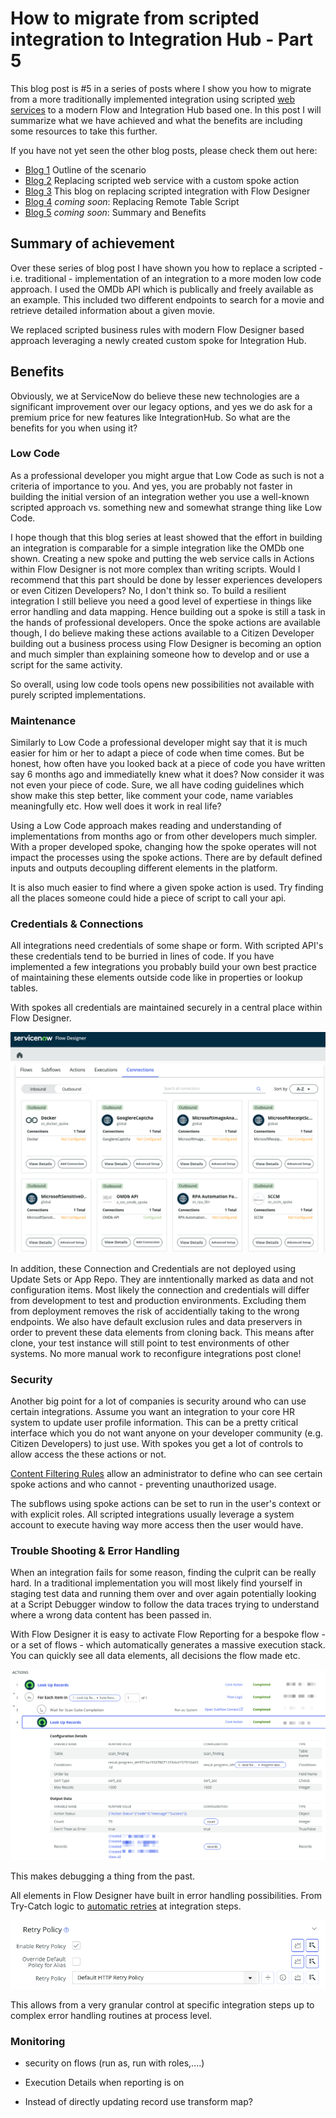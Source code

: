 # How to migrate from scripted integration to Integration Hub - Part 5

<!-- Published URL
-->

This blog post is #5 in a series of posts where I show you how to migrate from a more traditionally implemented integration using scripted [web services](https://docs.servicenow.com/bundle/utah-api-reference/page/integrate/web-services/reference/r_AvailableWebServices.html) to a modern Flow and Integration Hub based one. In this post I will summarize what we have achieved and what the benefits are including some resources to take this further.

If you have not yet seen the other blog posts, please check them out here:
- [Blog 1](https://www.servicenow.com/community/automation-engine-blog/how-to-migrate-from-scripted-integration-to-integration-hub-part/ba-p/2675520) Outline of the scenario
- [Blog 2](***URL***) Replacing scripted web service with a custom spoke action
- [Blog 3](***URL***) This blog on replacing scripted integration with Flow Designer
- [Blog 4](***URL***) _coming soon_: Replacing Remote Table Script
- [Blog 5](***URL***) _coming soon_: Summary and Benefits

## Summary of achievement

Over these series of blog post I have shown you how to replace a scripted - i.e. traditional - implementation of an integration to a more moden low code approach. I used the OMDb API which is publically and freely available as an example. This included two different endpoints to search for a movie and retrieve detailed information about a given movie.

We replaced scripted business rules with modern Flow Designer based approach leveraging a newly created custom spoke for Integration Hub.

## Benefits

Obviously, we at ServiceNow do believe these new technologies are a significant improvement over our legacy options, and yes we do ask for a premium price for new features like IntegrationHub. So what are the benefits for you when using it?

### Low Code

As a professional developer you might argue that Low Code as such is not a criteria of importance to you. And yes, you are probably not faster in building the initial version of an integration wether you use a well-known scripted approach vs. something new and somewhat strange thing like Low Code.

I hope though that this blog series at least showed that the effort in building an integration is comparable for a simple integration like the OMDb one shown. Creating a new spoke and putting the web service calls in Actions within Flow Designer is not more complex than writing scripts. Would I recommend that this part should be done by lesser experiences developers or even Citizen Developers? No, I don't think so. To build a resilient integration I still believe you need a good level of expertiese in things like error handling and data mapping. Hence building out a spoke is still a task in the hands of professional developers. Once the spoke actions are available though, I do believe making these actions available to a Citizen Developer building out a business process using Flow Designer is becoming an option and much simpler than explaining someone how to develop and or use a script for the same activity.

So overall, using low code tools opens new possibilities not available with purely scripted implementations.

### Maintenance

Similarly to Low Code a professional developer might say that it is much easier for him or her to adapt a piece of code when time comes. But be honest, how often have you looked back at a piece of code you have written say 6 months ago and immediatelly knew what it does? Now consider it was not even your piece of code. Sure, we all have coding guidelines which show make this step better, like comment your code, name variables meaningfully etc. How well does it work in real life? 

Using a Low Code approach makes reading and understanding of implementations from months ago or from other developers much simpler. With a proper developed spoke, changing how the spoke operates will not impact the processes using the spoke actions. There are by default defined inputs and outputs decoupling different elements in the platform.

It is also much easier to find where a given spoke action is used. Try finding all the places someone could hide a piece of script to call your api.

### Credentials & Connections

All integrations need credentials of some shape or form. With scripted API's these credentials tend to be burried in lines of code. If you have implemented a few integrations you probably build your own best practice of maintaining these elements outside code like in properties or lookup tables.

With spokes all credentials are maintained securely in a central place within Flow Designer.

![Flow Connections](blog5_images/connections.png)

In addition, these Connection and Credentials are not deployed using Update Sets or App Repo. They are inntentionally marked as data and not configuration items. Most likely the connection and credentials will differ from development to test and production environments. Excluding them from deployment removes the risk of accidentially taking to the wrong endpoints. We also have default exclusion rules and data preservers in order to prevent these data elements from cloning back. This means after clone, your test instance will still point to test environments of other systems. No more manual work to reconfigure integrations post clone!

### Security

Another big point for a lot of companies is security around who can use certain integrations. Assume you want an integration to your core HR system to update user profile information. This can be a pretty critical interface which you do not want anyone on your developer community (e.g. Citizen Developers) to just use. With spokes you get a lot of controls to allow access the these actions or not.

[Content Filtering Rules](https://docs.servicenow.com/csh?topicname=configure-content-filtering-rules.html&version=latest) allow an administrator to define who can see certain spoke actions and who cannot - preventing unauthorized usage. 

The subflows using spoke actions can be set to run in the user's context or with explicit roles. All scripted integrations usually leverage a system account to execute having way more access then the user would have.

### Trouble Shooting & Error Handling

When an integration fails for some reason, finding the culprit can be really hard. In a traditional implementation you will most likely find yourself in staging test data and running them over and over again potentially looking at a Script Debugger window to follow the data traces trying to understand where a wrong data content has been passed in.

With Flow Designer it is easy to activate Flow Reporting for a bespoke flow - or a set of flows - which automatically generates a massive execution stack. You can quickly see all data elements, all decisions the flow made etc. 

![Flow Execution](blog5_images/flow_execution.png)

This makes debugging a thing from the past.

All elements in Flow Designer have built in error handling possibilities. From Try-Catch logic to [automatic retries](https://docs.servicenow.com/csh?topicname=retry-policy.html&version=latest) at integration steps.

![REST Retry Policy](blog5_images/REST_retry_policy.png)

This allows from a very granular control at specific integration steps up to complex error handling routines at process level.


### Monitoring





- security on flows (run as, run with roles,....)
- Execution Details when reporting is on

- Instead of directly updating record use transform map?
